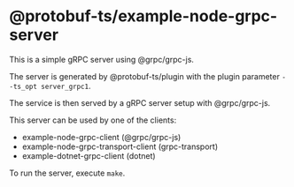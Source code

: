@protobuf-ts/example-node-grpc-server
=====================================

This is a simple gRPC server using @grpc/grpc-js.

The server is generated by @protobuf-ts/plugin with the plugin 
parameter `--ts_opt server_grpc1`.

The service is then served by a gRPC server setup with 
@grpc/grpc-js.

This server can be used by one of the clients:
- example-node-grpc-client (@grpc/grpc-js)
- example-node-grpc-transport-client (grpc-transport)
- example-dotnet-grpc-client (dotnet)

To run the server, execute `make`.
